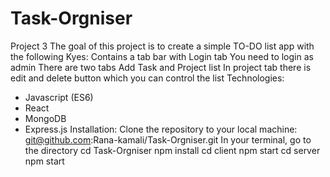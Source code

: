 # Task-Orgniser
Project 3
The goal of this project is to create a simple TO-DO list app with the following Kyes:
Contains a tab bar with Login tab
You need to login as admin
There are two tabs Add Task and Project list
In project tab there is edit and delete button which you can control the list 
Technologies:
- Javascript (ES6)
- React
- MongoDB
- Express.js
Installation:
Clone the repository to your local machine: 
git@github.com:Rana-kamali/Task-Orgniser.git
In your terminal, go to the directory
cd Task-Orgniser
npm install
cd client
npm start
cd server
npm start
